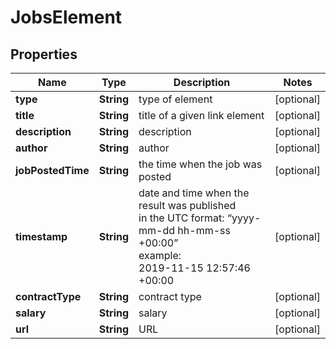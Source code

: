 # JobsElement


## Properties

| Name | Type | Description | Notes |
|------------ | ------------- | ------------- | -------------|
**type** | **String** | type of element |[optional]|
**title** | **String** | title of a given link element |[optional]|
**description** | **String** | description |[optional]|
**author** | **String** | author |[optional]|
**jobPostedTime** | **String** | the time when the job was posted |[optional]|
**timestamp** | **String** | date and time when the result was published<br>in the UTC format: “yyyy-mm-dd hh-mm-ss +00:00”<br>example:<br>2019-11-15 12:57:46 +00:00 |[optional]|
**contractType** | **String** | contract type |[optional]|
**salary** | **String** | salary |[optional]|
**url** | **String** | URL |[optional]|
